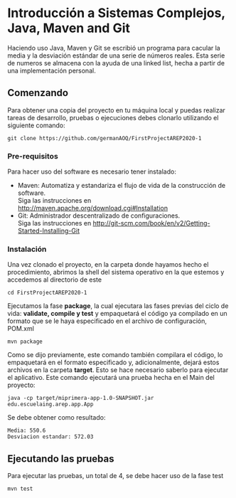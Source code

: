 # Introducción a Sistemas Complejos, Java, Maven and Git                  
Haciendo uso Java, Maven y Git se escribió un programa para cacular la media y la desviación estándar de una serie de números reales. Esta serie de numeros se almacena con la ayuda de una linked list, hecha a partir de una implementación personal.
## Comenzando
Para obtener una copia del proyecto en tu máquina local y puedas realizar tareas de desarrollo, pruebas o ejecuciones debes clonarlo utilizando el siguiente comando:
```
git clone https://github.com/germanAOQ/FirstProjectAREP2020-1
```
### Pre-requisitos
Para hacer uso del software es necesario tener instalado:
* Maven: Automatiza y estandariza el flujo de vida de la construcción de software.                 
    Siga las instrucciones en http://maven.apache.org/download.cgi#Installation
* Git: Administrador descentralizado de configuraciones.                     
    Siga las instrucciones en http://git-scm.com/book/en/v2/Getting-Started-Installing-Git
### Instalación
Una vez clonado el proyecto, en la carpeta donde hayamos hecho el procedimiento, abrimos la shell del sistema operativo en la que estemos y accedemos al directorio de este
```
cd FirstProjectAREP2020-1
```
Ejecutamos la fase **package**, la cual ejecutara las fases previas del ciclo de vida: **validate, compile y test** y empaquetará el código ya compilado en un formato que se le haya especificado en el archivo de configuración, POM.xml
```
mvn package
```
Como se dijo previamente, este comando también compilara el código, lo empaquetará en el formato especificado y, adicionalmente, dejará estos archivos en la carpeta **target**. Esto se hace necesario saberlo para ejecutar el aplicativo. Este comando ejecutará una prueba hecha en el Main del proyecto:
```
java -cp target/miprimera-app-1.0-SNAPSHOT.jar edu.escuelaing.arep.app.App
```
Se debe obtener como resultado:
```
Media: 550.6
Desviacion estandar: 572.03
```
## Ejecutando las pruebas
Para ejecutar las pruebas, un total de 4, se debe hacer uso de la fase test
```
mvn test
```
